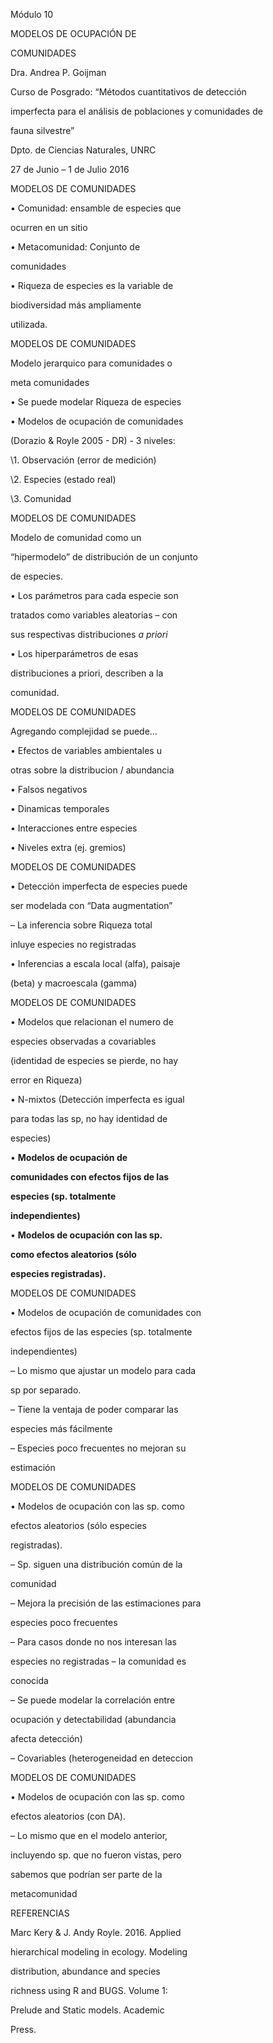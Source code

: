 ﻿

Módulo 10

MODELOS DE OCUPACIÓN DE

COMUNIDADES

Dra. Andrea P. Goijman

Curso de Posgrado: “Métodos cuantitativos de detección

imperfecta para el análisis de poblaciones y comunidades de

fauna silvestre”

Dpto. de Ciencias Naturales, UNRC

27 de Junio – 1 de Julio 2016





MODELOS DE COMUNIDADES

• Comunidad: ensamble de especies que

ocurren en un sitio

• Metacomunidad: Conjunto de

comunidades

• Riqueza de especies es la variable de

biodiversidad más ampliamente

utilizada.





MODELOS DE COMUNIDADES

Modelo jerarquico para comunidades o

meta comunidades

• Se puede modelar Riqueza de especies

• Modelos de ocupación de comunidades

(Dorazio & Royle 2005 - DR) - 3 niveles:

\1. Observación (error de medición)

\2. Especies (estado real)

\3. Comunidad





MODELOS DE COMUNIDADES

Modelo de comunidad como un

“hipermodelo” de distribución de un conjunto

de especies.

• Los parámetros para cada especie son

tratados como variables aleatorias – con

sus respectivas distribuciones *a priori*

• Los hiperparámetros de esas

distribuciones a priori, describen a la

comunidad.





MODELOS DE COMUNIDADES

Agregando complejidad se puede…

• Efectos de variables ambientales u

otras sobre la distribucion / abundancia

• Falsos negativos

• Dinamicas temporales

• Interacciones entre especies

• Niveles extra (ej. gremios)





MODELOS DE COMUNIDADES

• Detección imperfecta de especies puede

ser modelada con “Data augmentation”

– La inferencia sobre Riqueza total

inluye especies no registradas

• Inferencias a escala local (alfa), paisaje

(beta) y macroescala (gamma)





MODELOS DE COMUNIDADES

• Modelos que relacionan el numero de

especies observadas a covariables

(identidad de especies se pierde, no hay

error en Riqueza)

• N-mixtos (Detección imperfecta es igual

para todas las sp, no hay identidad de

especies)

• **Modelos de ocupación de**

**comunidades con efectos fijos de las**

**especies (sp. totalmente**

**independientes)**

• **Modelos de ocupación con las sp.**

**como efectos aleatorios (sólo**

**especies registradas).**





MODELOS DE COMUNIDADES

• Modelos de ocupación de comunidades con

efectos fijos de las especies (sp. totalmente

independientes)

– Lo mismo que ajustar un modelo para cada

sp por separado.

– Tiene la ventaja de poder comparar las

especies más fácilmente

– Especies poco frecuentes no mejoran su

estimación





MODELOS DE COMUNIDADES

• Modelos de ocupación con las sp. como

efectos aleatorios (sólo especies

registradas).

– Sp. siguen una distribución común de la

comunidad

– Mejora la precisión de las estimaciones para

especies poco frecuentes

– Para casos donde no nos interesan las

especies no registradas – la comunidad es

conocida

– Se puede modelar la correlación entre

ocupación y detectabilidad (abundancia

afecta detección)

– Covariables (heterogeneidad en deteccion





MODELOS DE COMUNIDADES

• Modelos de ocupación con las sp. como

efectos aleatorios (con DA).

– Lo mismo que en el modelo anterior,

incluyendo sp. que no fueron vistas, pero

sabemos que podrían ser parte de la

metacomunidad





REFERENCIAS

Marc Kery & J. Andy Royle. 2016. Applied

hierarchical modeling in ecology. Modeling

distribution, abundance and species

richness using R and BUGS. Volume 1:

Prelude and Static models. Academic

Press.

